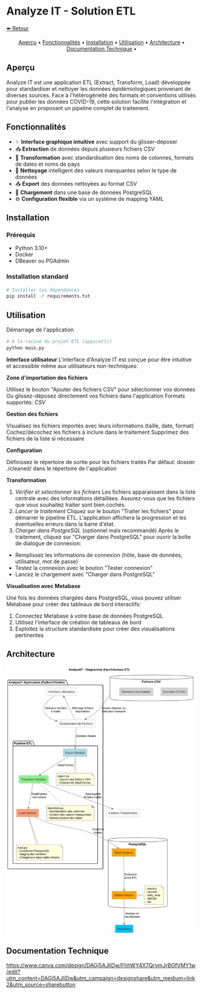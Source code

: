 # Analyze IT - Solution ETL

[⬅️ Retour](/README.md)

<p align="center">
  <a href="#Aperçu">Aperçu</a> •
  <a href="#Fonctionnalités">Fonctionnalités</a> •
  <a href="#Installation">Installation</a> •
  <a href="#Utilisation">Utilisation</a> •
  <a href="#Architecture">Architecture</a> •
  <a href="#Documentation-technique">Documentation Technique</a> •
</p>

## Aperçu

Analyze IT est une application ETL (Extract, Transform, Load) développée pour standardiser et nettoyer les données épidémiologiques provenant de diverses sources. Face à l'hétérogénéité des formats et conventions utilisés pour publier les données COVID-19, cette solution facilite l'intégration et l'analyse en proposant un pipeline complet de traitement.

## Fonctionnalités

- ✨ **Interface graphique intuitive** avec support du glisser-déposer
- 📥 **Extraction** de données depuis plusieurs fichiers CSV
- 🔄 **Transformation** avec standardisation des noms de colonnes, formats de dates et noms de pays
- 🧹 **Nettoyage** intelligent des valeurs manquantes selon le type de données
- 📤 **Export** des données nettoyées au format CSV
- 💾 **Chargement** dans une base de données PostgreSQL
- ⚙️ **Configuration flexible** via un système de mapping YAML

## Installation

### Prérequis

- Python 3.10+
- Docker
- DBeaver ou PGAdmin

### Installation standard

```bash
# Installer les dépendances
pip install -r requirements.txt
```


## Utilisation

Démarrage de l'application
```bash
# A la racine du projet ETL (apps/etl/)
python main.py
```
**Interface utilisateur**
L'interface d'Analyze IT est conçue pour être intuitive et accessible même aux utilisateurs non-techniques:

**Zone d'importation des fichiers**

Utilisez le bouton "Ajouter des fichiers CSV" pour sélectionner vos données
Ou glissez-déposez directement vos fichiers dans l'application
Formats supportés: *CSV*


**Gestion des fichiers**

Visualisez les fichiers importés avec leurs informations (taille, date, format)
Cochez/décochez les fichiers à inclure dans le traitement
Supprimez des fichiers de la liste si nécessaire


**Configuration**

Définissez le répertoire de sortie pour les fichiers traités
Par défaut: dossier ./cleaned/ dans le répertoire de l'application

**Transformation**

1. *Vérifier et sélectionner les fichiers*
Les fichiers apparaissent dans la liste centrale avec des informations détaillées. Assurez-vous que les fichiers que vous souhaitez traiter sont bien cochés.
2. *Lancer le traitement*
Cliquez sur le bouton "Traiter les fichiers" pour démarrer le pipeline ETL. L'application affichera la progression et les éventuelles erreurs dans la barre d'état.
3. *Charger dans PostgreSQL* (optionnel mais recommandé)
Après le traitement, cliquez sur "Charger dans PostgreSQL" pour ouvrir la boîte de dialogue de connexion:

-  Remplissez les informations de connexion (hôte, base de données, utilisateur, mot de passe)
- Testez la connexion avec le bouton "Tester connexion"
- Lancez le chargement avec "Charger dans PostgreSQL"

**Visualisation avec Metabase**

Une fois les données chargées dans PostgreSQL, vous pouvez utiliser Metabase pour créer des tableaux de bord interactifs:

1. Connectez Metabase à votre base de données PostgreSQL
2. Utilisez l'interface de création de tableaux de bord
3. Exploitez la structure standardisée pour créer des visualisations pertinentes
## Architecture

![Schéma ](docs/architecture/img/ArchitectureETL.svg)

## Documentation Technique

https://www.canva.com/design/DAGj5AJliDw/FhhWY4X7QrvmJrBGfVMY1w/edit?utm_content=DAGj5AJliDw&utm_campaign=designshare&utm_medium=link2&utm_source=sharebutton